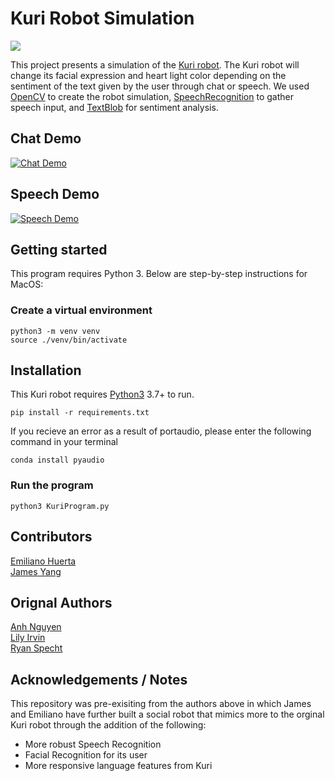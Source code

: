 # Kuri Robot Simulation
![](https://us-central1-progress-markdown.cloudfunctions.net/progress/10)

This project presents a simulation of the [Kuri robot](https://www.heykuri.com/explore-kuri/).
The Kuri robot will change its facial expression and heart light color depending on the sentiment of the text given by the 
user through chat or speech. We used [OpenCV](https://opencv.org/) to create the robot 
simulation, [SpeechRecognition](https://pypi.org/project/SpeechRecognition/) to gather speech input, and 
[TextBlob](https://textblob.readthedocs.io/en/dev/) for sentiment analysis.
## Chat Demo
[![Chat Demo](https://img.youtube.com/vi/5qmQ5Wap8Ts/0.jpg)](https://youtu.be/5qmQ5Wap8Ts)
## Speech Demo
[![Speech Demo](https://img.youtube.com/vi/frt1N9reglE/0.jpg)](https://youtu.be/frt1N9reglE)
## Getting started
This program requires Python 3. Below are step-by-step instructions for MacOS:
### Create a virtual environment
```
python3 -m venv venv 
source ./venv/bin/activate
```
## Installation

This Kuri robot requires [Python3](https://www.python.org/ftp/python/3.10.4/python-3.10.4-macos11.pkg) 3.7+ to run.

```
pip install -r requirements.txt 
```
If you recieve an error as a result of portaudio, please enter the following command in your terminal
```
conda install pyaudio
```
### Run the program
```
python3 KuriProgram.py
```

## Contributors 
[Emiliano Huerta](https://github.com/EmilianoHuerta) <br>
[James Yang]() 

## Orignal Authors
[Anh Nguyen](https://github.com/theang66) <br>
[Lily Irvin](https://github.com/lirvin123) <br>
[Ryan Specht](https://github.com/rspecht) 


## Acknowledgements / Notes 
This repository was pre-exisiting from the authors above in which James and Emiliano have further built a social robot that mimics more to the orginal Kuri robot through the addition of the following: 
- More robust Speech Recognition
- Facial Recognition for its user 
- More responsive language features from Kuri